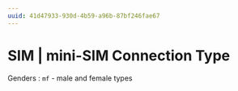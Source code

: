 ```yaml
---
uuid: 41d47933-930d-4b59-a96b-87bf246fae67
---
```

# SIM | mini-SIM Connection Type

Genders
: `mf` - male and female types
